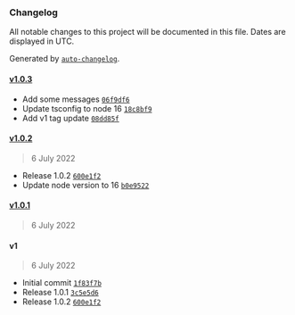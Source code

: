 ### Changelog

All notable changes to this project will be documented in this file. Dates are displayed in UTC.

Generated by [`auto-changelog`](https://github.com/CookPete/auto-changelog).

#### [v1.0.3](https://github.com/felixmosh/sifter-comment-github-action/compare/v1.0.2...v1.0.3)

- Add some messages [`06f9df6`](https://github.com/felixmosh/sifter-comment-github-action/commit/06f9df60092884a2374a01e641f3aa9ccd4b08d3)
- Update tsconfig to node 16 [`18c8bf9`](https://github.com/felixmosh/sifter-comment-github-action/commit/18c8bf961119439fbd1bdf45a35371f6123a0470)
- Add v1 tag update [`08dd85f`](https://github.com/felixmosh/sifter-comment-github-action/commit/08dd85fd7889b5b346b2c191c245858ec5a182d2)

#### [v1.0.2](https://github.com/felixmosh/sifter-comment-github-action/compare/v1.0.1...v1.0.2)

> 6 July 2022

- Release 1.0.2 [`600e1f2`](https://github.com/felixmosh/sifter-comment-github-action/commit/600e1f256bba186ee486500e9f759b63ae316d9b)
- Update node version to 16 [`b0e9522`](https://github.com/felixmosh/sifter-comment-github-action/commit/b0e952213076246d7aac7761bba838e561643edf)

#### [v1.0.1](https://github.com/felixmosh/sifter-comment-github-action/compare/v1...v1.0.1)

> 6 July 2022

#### v1

> 6 July 2022

- Initial commit [`1f83f7b`](https://github.com/felixmosh/sifter-comment-github-action/commit/1f83f7b4b4078d017ee43f5a62ae46faceb79516)
- Release 1.0.1 [`3c5e5d6`](https://github.com/felixmosh/sifter-comment-github-action/commit/3c5e5d656c999590464d4c4e9744d50eac935206)
- Release 1.0.2 [`600e1f2`](https://github.com/felixmosh/sifter-comment-github-action/commit/600e1f256bba186ee486500e9f759b63ae316d9b)
